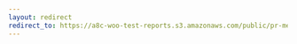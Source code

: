 ```yaml
---
layout: redirect
redirect_to: https://a8c-woo-test-reports.s3.amazonaws.com/public/pr-merge/40150/api/index.html
---
```

